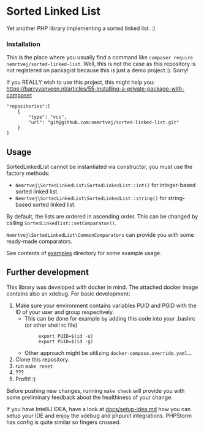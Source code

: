 # Sorted Linked List

Yet another PHP library implementing a sorted linked list. :)

### Installation

This is the place where you usually find a command like `composer require nemrtvej/sorted-linked-list`.
Well, this is not the case as this repository is not registered on packagist because this is just a demo project :).
Sorry!

If you REALLY wish to use this project, this might help you: https://barryvanveen.nl/articles/55-installing-a-private-package-with-composer

```
"repositories":[
    {
        "type": "vcs",
        "url": "git@github.com:nemrtvej/sorted-linked-list.git"
    }
]
```

## Usage

SortedLinkedList cannot be instantiated via constructor, you must use the factory methods:

- `Nemrtvej\SortedLinkedList\SortedLinkedList::int()` for integer-based sorted linked list.
- `Nemrtvej\SortedLinkedList\SortedLinkedList::string()` for string-based sorted linked list.

By default, the lists are ordered in ascending order.
This can be changed by calling `SortedLinkedlist::setComparator()`.

`Nemrtvej\SortedLinkedList\CommonComparators` can provide you with some ready-made comparators.

See contents of [examples](./examples/) directory for some example usage.

## Further development

This library was developed with docker in mind. The attached docker image contains also an xdebug.
For basic development:
1. Make sure your environment contains variables PUID and PGID with the ID of your user and group respectively.
   - This can be done for example by adding this code into your .bashrc (or other shell rc file)
       ```shell
			export PUID=$(id -u)
			export PGID=$(id -g)
   - Other approach might be utilizing `docker-compose.override.yaml`...
2. Clone this repository.
3. run `make reset`
4. ???
4. Profit! :)

Before pushing new changes, running `make check` will provide you with some preliminary feedback about the healthiness
of your change.

If you have IntelliJ IDEA, have a look at [docs/setup-idea.md](docs/setup-idea.md) how you can setup your IDE and enjoy the xdebug and phpunit integrations.
PHPStorm has config is quite similar so fingers crossed.
